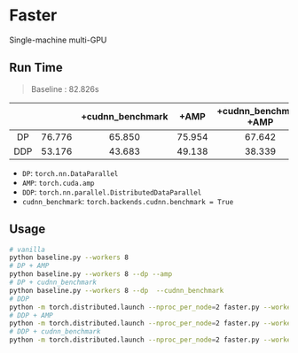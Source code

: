 # Faster

Single-machine multi-GPU 

## Run Time
> Baseline : 82.826s

|    |        | +cudnn_benchmark | +AMP   | +cudnn_benchmark +AMP |
|:--:|  :--:  |:--:              |:--:    | :--:   |
| DP | 76.776 | 65.850           | 75.954 | 67.642 |
|DDP | 53.176 | 43.683           | 49.138 | 38.339 |


- `DP`: `torch.nn.DataParallel`
- `AMP`: `torch.cuda.amp`
- `DDP`: `torch.nn.parallel.DistributedDataParallel`
- `cudnn_benchmark`: `torch.backends.cudnn.benchmark = True`

## Usage
```bash
# vanilla
python baseline.py --workers 8
# DP + AMP
python baseline.py --workers 8 --dp --amp
# DP + cudnn_benchmark
python baseline.py --workers 8 --dp  --cudnn_benchmark
# DDP
python -m torch.distributed.launch --nproc_per_node=2 faster.py --workers 8
# DDP + AMP
python -m torch.distributed.launch --nproc_per_node=2 faster.py --workers 8 --amp
# DDP + cudnn_benchmark
python -m torch.distributed.launch --nproc_per_node=2 faster.py --workers 8 --cudnn_benchmark
```